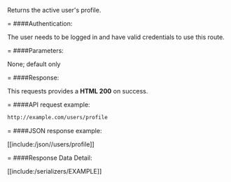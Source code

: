 <!-- --- title: GET /users/profile -->

Returns the active user's profile.

=
####Authentication:

The user needs to be logged in and have valid credentials to use this route.

=
####Parameters:

None; default only

=
####Response:

This requests provides a <strong>HTML 200</strong> on success.

=
####API request example:
```html
http://example.com/users/profile
```

=
####JSON response example:

[[include:/json//users/profile]]

=
####Response Data Detail:

[[include:/serializers/EXAMPLE]]